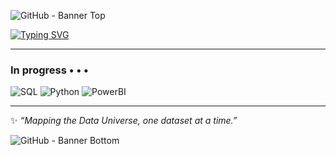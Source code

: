 
![GitHub - Banner Top](https://github.com/user-attachments/assets/7e1bc573-607a-4985-aa92-d8242653618f)



[![Typing SVG](https://readme-typing-svg.demolab.com?font=Exo+2&weight=200&size=30&pause=1000&color=A86C45&width=490&height=60&lines=Welcome+%F0%9F%92%AB;Here+I'm+mapping+the+Data+Universe;for+Governance+%26+Curation+)](https://git.io/typing-svg)



---

### In progress • • •
![SQL](https://img.shields.io/badge/SQL-blue?logo=databricks)
![Python](https://img.shields.io/badge/Python-3670A0?logo=python&logoColor=ffdd54)
![PowerBI](https://img.shields.io/badge/Power%20BI-F2C811?logo=powerbi&logoColor=black)



---

✨ *“Mapping the Data Universe, one dataset at a time.”*

![GitHub - Banner Bottom](https://github.com/user-attachments/assets/52ddf5da-27ae-455e-814d-16a1f7db662f)







<!--
**LeilaModestine/LeilaModestine** is a ✨ _special_ ✨ repository because its `README.md` (this file) appears on your GitHub profile.
-->
